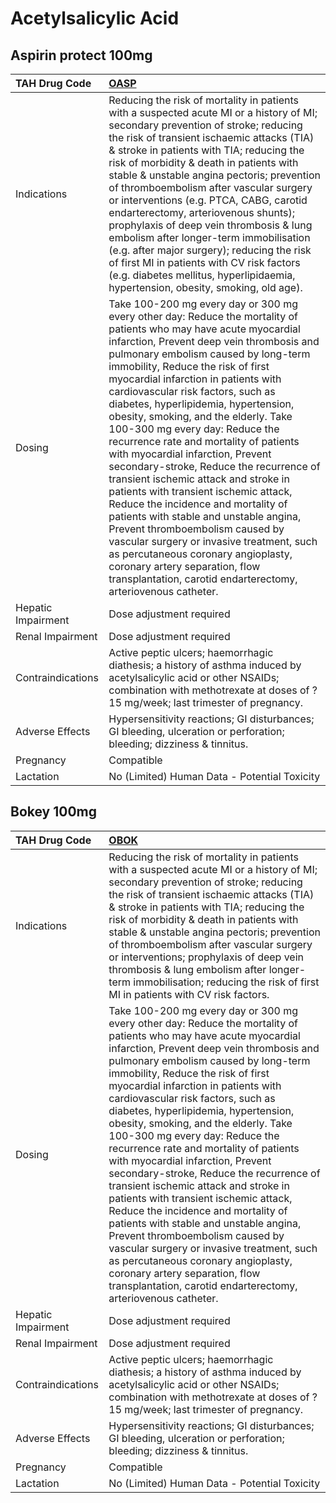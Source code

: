 # Acetylsalicylic Acid

## Aspirin protect 100mg

| TAH Drug Code      | [OASP](https://www.tahsda.org.tw/drugs/hissearch.php?drug_code=OASP)                                                                                                                                                                                                                                                                                                                                                                                                                                                                                                                                                                                                                                                                                                                                                                                                                                                                                       |
|:-------------------|:-----------------------------------------------------------------------------------------------------------------------------------------------------------------------------------------------------------------------------------------------------------------------------------------------------------------------------------------------------------------------------------------------------------------------------------------------------------------------------------------------------------------------------------------------------------------------------------------------------------------------------------------------------------------------------------------------------------------------------------------------------------------------------------------------------------------------------------------------------------------------------------------------------------------------------------------------------------|
| Indications        | Reducing the risk of mortality in patients with a suspected acute MI or a history of MI; secondary prevention of stroke; reducing the risk of transient ischaemic attacks (TIA) & stroke in patients with TIA; reducing the risk of morbidity & death in patients with stable & unstable angina pectoris; prevention of thromboembolism after vascular surgery or interventions (e.g. PTCA, CABG, carotid endarterectomy, arteriovenous shunts); prophylaxis of deep vein thrombosis & lung embolism after longer-term immobilisation (e.g. after major surgery); reducing the risk of first MI in patients with CV risk factors (e.g. diabetes mellitus, hyperlipidaemia, hypertension, obesity, smoking, old age).                                                                                                                                                                                                                                       |
| Dosing             | Take 100-200 mg every day or 300 mg every other day: Reduce the mortality of patients who may have acute myocardial infarction, Prevent deep vein thrombosis and pulmonary embolism caused by long-term immobility, Reduce the risk of first myocardial infarction in patients with cardiovascular risk factors, such as diabetes, hyperlipidemia, hypertension, obesity, smoking, and the elderly. Take 100-300 mg every day: Reduce the recurrence rate and mortality of patients with myocardial infarction, Prevent secondary-stroke, Reduce the recurrence of transient ischemic attack and stroke in patients with transient ischemic attack, Reduce the incidence and mortality of patients with stable and unstable angina, Prevent thromboembolism caused by vascular surgery or invasive treatment, such as percutaneous coronary angioplasty, coronary artery separation, flow transplantation, carotid endarterectomy, arteriovenous catheter. |
| Hepatic Impairment | Dose adjustment required                                                                                                                                                                                                                                                                                                                                                                                                                                                                                                                                                                                                                                                                                                                                                                                                                                                                                                                                   |
| Renal Impairment   | Dose adjustment required                                                                                                                                                                                                                                                                                                                                                                                                                                                                                                                                                                                                                                                                                                                                                                                                                                                                                                                                   |
| Contraindications  | Active peptic ulcers; haemorrhagic diathesis; a history of asthma induced by acetylsalicylic acid or other NSAIDs; combination with methotrexate at doses of ? 15 mg/week; last trimester of pregnancy.                                                                                                                                                                                                                                                                                                                                                                                                                                                                                                                                                                                                                                                                                                                                                    |
| Adverse Effects    | Hypersensitivity reactions; GI disturbances; GI bleeding, ulceration or perforation; bleeding; dizziness & tinnitus.                                                                                                                                                                                                                                                                                                                                                                                                                                                                                                                                                                                                                                                                                                                                                                                                                                       |
| Pregnancy          | Compatible                                                                                                                                                                                                                                                                                                                                                                                                                                                                                                                                                                                                                                                                                                                                                                                                                                                                                                                                                 |
| Lactation          | No (Limited) Human Data - Potential Toxicity                                                                                                                                                                                                                                                                                                                                                                                                                                                                                                                                                                                                                                                                                                                                                                                                                                                                                                               |

## Bokey 100mg

| TAH Drug Code      | [OBOK](https://www.tahsda.org.tw/drugs/hissearch.php?drug_code=OBOK)                                                                                                                                                                                                                                                                                                                                                                                                                                                                                                                                                                                                                                                                                                                                                                                                                                                                                       |
|:-------------------|:-----------------------------------------------------------------------------------------------------------------------------------------------------------------------------------------------------------------------------------------------------------------------------------------------------------------------------------------------------------------------------------------------------------------------------------------------------------------------------------------------------------------------------------------------------------------------------------------------------------------------------------------------------------------------------------------------------------------------------------------------------------------------------------------------------------------------------------------------------------------------------------------------------------------------------------------------------------|
| Indications        | Reducing the risk of mortality in patients with a suspected acute MI or a history of MI; secondary prevention of stroke; reducing the risk of transient ischaemic attacks (TIA) & stroke in patients with TIA; reducing the risk of morbidity & death in patients with stable & unstable angina pectoris; prevention of thromboembolism after vascular surgery or interventions; prophylaxis of deep vein thrombosis & lung embolism after longer-term immobilisation; reducing the risk of first MI in patients with CV risk factors.                                                                                                                                                                                                                                                                                                                                                                                                                     |
| Dosing             | Take 100-200 mg every day or 300 mg every other day: Reduce the mortality of patients who may have acute myocardial infarction, Prevent deep vein thrombosis and pulmonary embolism caused by long-term immobility, Reduce the risk of first myocardial infarction in patients with cardiovascular risk factors, such as diabetes, hyperlipidemia, hypertension, obesity, smoking, and the elderly. Take 100-300 mg every day: Reduce the recurrence rate and mortality of patients with myocardial infarction, Prevent secondary-stroke, Reduce the recurrence of transient ischemic attack and stroke in patients with transient ischemic attack, Reduce the incidence and mortality of patients with stable and unstable angina, Prevent thromboembolism caused by vascular surgery or invasive treatment, such as percutaneous coronary angioplasty, coronary artery separation, flow transplantation, carotid endarterectomy, arteriovenous catheter. |
| Hepatic Impairment | Dose adjustment required                                                                                                                                                                                                                                                                                                                                                                                                                                                                                                                                                                                                                                                                                                                                                                                                                                                                                                                                   |
| Renal Impairment   | Dose adjustment required                                                                                                                                                                                                                                                                                                                                                                                                                                                                                                                                                                                                                                                                                                                                                                                                                                                                                                                                   |
| Contraindications  | Active peptic ulcers; haemorrhagic diathesis; a history of asthma induced by acetylsalicylic acid or other NSAIDs; combination with methotrexate at doses of ? 15 mg/week; last trimester of pregnancy.                                                                                                                                                                                                                                                                                                                                                                                                                                                                                                                                                                                                                                                                                                                                                    |
| Adverse Effects    | Hypersensitivity reactions; GI disturbances; GI bleeding, ulceration or perforation; bleeding; dizziness & tinnitus.                                                                                                                                                                                                                                                                                                                                                                                                                                                                                                                                                                                                                                                                                                                                                                                                                                       |
| Pregnancy          | Compatible                                                                                                                                                                                                                                                                                                                                                                                                                                                                                                                                                                                                                                                                                                                                                                                                                                                                                                                                                 |
| Lactation          | No (Limited) Human Data - Potential Toxicity                                                                                                                                                                                                                                                                                                                                                                                                                                                                                                                                                                                                                                                                                                                                                                                                                                                                                                               |

